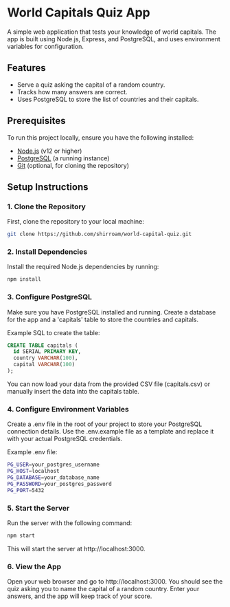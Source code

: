 # World Capitals Quiz App

A simple web application that tests your knowledge of world capitals. The app is built using Node.js, Express, and PostgreSQL, and uses environment variables for configuration.

## Features

- Serve a quiz asking the capital of a random country.
- Tracks how many answers are correct.
- Uses PostgreSQL to store the list of countries and their capitals.

## Prerequisites

To run this project locally, ensure you have the following installed:

- [Node.js](https://nodejs.org/) (v12 or higher)
- [PostgreSQL](https://www.postgresql.org/) (a running instance)
- [Git](https://git-scm.com/) (optional, for cloning the repository)

## Setup Instructions

### 1. Clone the Repository
First, clone the repository to your local machine:
```bash
git clone https://github.com/shirroam/world-capital-quiz.git
```
### 2. Install Dependencies
Install the required Node.js dependencies by running:
```bash
npm install
```
### 3. Configure PostgreSQL
Make sure you have PostgreSQL installed and running. Create a database for the app and a 'capitals' table to store the countries and capitals.

Example SQL to create the table:
```sql
CREATE TABLE capitals (
  id SERIAL PRIMARY KEY,
  country VARCHAR(100),
  capital VARCHAR(100)
);
```
You can now load your data from the provided CSV file (capitals.csv) or manually insert the data into the capitals table.
### 4. Configure Environment Variables
Create a .env file in the root of your project to store your PostgreSQL connection details. Use the .env.example file as a template and replace it with your actual PostgreSQL credentials.

Example .env file:
```bash
PG_USER=your_postgres_username
PG_HOST=localhost
PG_DATABASE=your_database_name
PG_PASSWORD=your_postgres_password
PG_PORT=5432
```
### 5. Start the Server
Run the server with the following command:
```bash
npm start
```
This will start the server at http://localhost:3000.

### 6. View the App
Open your web browser and go to http://localhost:3000. You should see the quiz asking you to name the capital of a random country. Enter your answers, and the app will keep track of your score.
